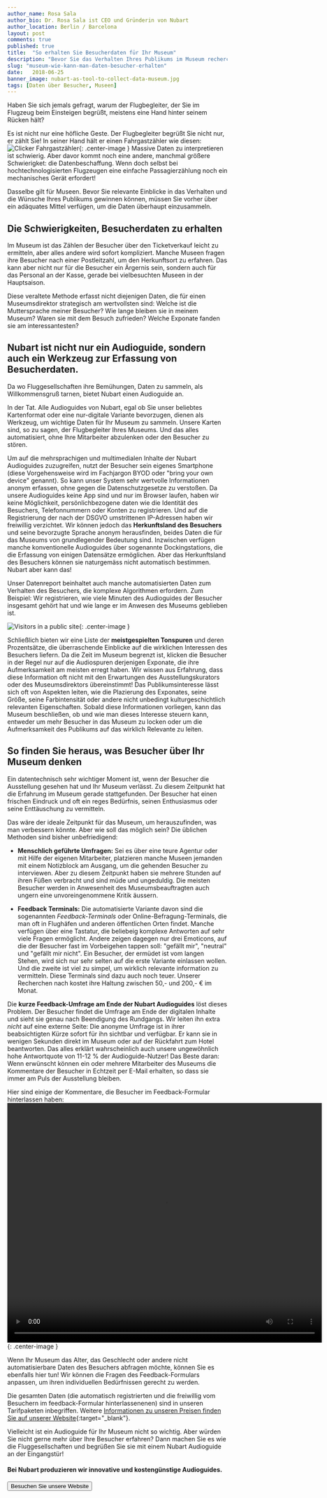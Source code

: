 ```yaml
---
author_name: Rosa Sala
author_bio: Dr. Rosa Sala ist CEO und Gründerin von Nubart
author_location: Berlin / Barcelona
layout: post
comments: true
published: true
title:  "So erhalten Sie Besucherdaten für Ihr Museum"
description: "Bevor Sie das Verhalten Ihres Publikums im Museum recherchieren, müssen Sie zuerst Daten über Ihre Besucher sammeln. Das ist aber vielleicht nicht so einfach..."
slug: "museum-wie-kann-man-daten-besucher-erhalten"
date:   2018-06-25
banner_image: nubart-as-tool-to-collect-data-museum.jpg
tags: [Daten über Besucher, Museen]
---
```


Haben Sie sich jemals gefragt, warum der Flugbegleiter, der Sie im Flugzeug beim Einsteigen begrüßt, meistens eine Hand hinter seinem Rücken hält? 

Es ist nicht nur eine höfliche Geste. Der Flugbegleiter begrüßt Sie nicht nur, er zählt Sie! In seiner Hand hält er einen Fahrgastzähler wie diesen:
![Clicker Fahrgastzähler]({{site.baseurl}}/images/posts/passanger-counter2.jpg){: .center-image }
Massive Daten zu interpretieren ist schwierig. Aber davor kommt noch eine andere, manchmal größere Schwierigket: die Datenbeschaffung. Wenn doch selbst bei hochtechnologisierten Flugzeugen eine einfache Passagierzählung noch ein mechanisches Gerät erfordert!

Dasselbe gilt für Museen. Bevor Sie relevante Einblicke in das Verhalten und die Wünsche Ihres Publikums gewinnen können, müssen Sie vorher über ein adäquates Mittel verfügen, um die Daten überhaupt einzusammeln. 

<!--more-->

## Die Schwierigkeiten, Besucherdaten zu erhalten
   
   Im Museum ist das Zählen der Besucher über den Ticketverkauf leicht zu ermitteln, aber alles andere wird sofort kompliziert. Manche Museen fragen ihre Besucher nach einer Postleitzahl, um den Herkunftsort zu erfahren. Das kann aber nicht nur für die Besucher ein Ärgernis sein, sondern auch für das Personal an der Kasse, gerade bei vielbesuchten Museen in der Hauptsaison.
   
   Diese veraltete Methode erfasst nicht diejenigen Daten, die für einen Museumsdirektor strategisch am wertvollsten sind: Welche ist die Muttersprache meiner Besucher? Wie lange bleiben sie in meinem Museum? Waren sie mit dem Besuch zufrieden? Welche Exponate fanden sie am interessantesten?

## Nubart ist nicht nur ein Audioguide, sondern auch ein Werkzeug zur Erfassung von Besucherdaten.

   Da wo Fluggesellschaften ihre Bemühungen, Daten zu sammeln, als Willkommensgruß tarnen, bietet Nubart einen Audioguide an.
   
   In der Tat. Alle Audioguides von Nubart, egal ob Sie unser beliebtes Kartenformat oder eine nur-digitale Variante bevorzugen, dienen als Werkzeug, um wichtige Daten für Ihr Museum zu sammeln. Unsere Karten sind, so zu sagen, der Flugbegleiter Ihres Museums. Und das alles automatisiert, ohne Ihre Mitarbeiter abzulenken oder den Besucher zu stören. 
   
   Um auf die mehrsprachigen und multimedialen Inhalte der Nubart Audioguides zuzugreifen, nutzt der Besucher sein eigenes Smartphone (diese Vorgehensweise wird im Fachjargon BYOD oder "bring your own device" genannt). So kann unser System sehr wertvolle Informationen anonym erfassen, ohne gegen die Datenschutzgesetze zu verstoßen. Da unsere Audioguides keine App sind und nur im Browser laufen, haben wir keine Möglichkeit, persönlichbezogene daten wie die Identität des Besuchers, Telefonnummern oder Konten zu registrieren. Und auf die Registrierung der nach der DSGVO umstrittenen IP-Adressen haben wir freiwillig verzichtet. Wir können jedoch das **Herkunftsland des Besuchers** und seine bevorzugte Sprache anonym herausfinden, beides Daten die für das Museums von grundlegender Bedeutung sind. Inzwischen verfügen manche konventionelle Audioguides über sogenannte Dockingstations, die die Erfassung von einigen Datensätze ermöglichen. Aber das Herkunftsland des Besuchers können sie naturgemäss nicht automatisch bestimmen. Nubart aber kann das!
   
   Unser Datenreport beinhaltet auch manche automatisierten Daten zum Verhalten des Besuchers, die komplexe Algorithmen erfordern. Zum Beispiel: Wir registrieren, wie viele Minuten des Audioguides der Besucher insgesamt gehört hat und wie lange er im Anwesen des Museums geblieben ist.

![Visitors in a public site]({{site.baseurl}}/images/posts/visitors-people.jpg){: .center-image }

Schließlich bieten wir eine Liste der **meistgespielten Tonspuren** und deren Prozentsätze, die überraschende Einblicke auf die wirklichen Interessen des Besuchers liefern. Da die Zeit im Museum begrenzt ist, klicken die Besucher in der Regel nur auf die Audiospuren derjenigen Exponate, die ihre Aufmerksamkeit am meisten erregt haben. Wir wissen aus Erfahrung, dass diese Information oft nicht mit den Erwartungen des Ausstellungskurators oder des Museumsdirektors übereinstimmt! Das Publikumsinteresse lässt sich oft von Aspekten leiten, wie die Plazierung des Exponates, seine Größe, seine Farbintensität oder andere nicht unbedingt kulturgeschichtlich relevanten Eigenschaften. Sobald diese Informationen vorliegen, kann das Museum beschließen, ob und wie man dieses Interesse steuern kann, entweder um mehr Besucher in das Museum zu locken oder um die Aufmerksamkeit des Publikums auf das wirklich Relevante zu leiten.

## So finden Sie heraus, was Besucher über Ihr Museum denken
   
   Ein datentechnisch sehr wichtiger Moment ist, wenn der Besucher die Ausstellung gesehen hat und Ihr Museum verlässt. Zu diesem Zeitpunkt hat die Erfahrung im Museum gerade stattgefunden. Der Besucher hat einen frischen Eindruck und oft ein reges Bedürfnis, seinen Enthusiasmus oder seine Enttäuschung zu vermitteln.
   
   Das wäre der ideale Zeitpunkt für das Museum, um herauszufinden, was man verbessern könnte. Aber wie soll das möglich sein? Die üblichen Methoden sind bisher unbefriedigend:
    
 *  **Menschlich geführte Umfragen:**
   Sei es über eine teure Agentur oder mit Hilfe der eigenen Mitarbeiter, platzieren manche Museen jemanden mit einem Notizblock am Ausgang, um die gehenden Besucher zu interviewen. Aber zu diesem Zeitpunkt haben sie mehrere Stunden auf ihren Füßen verbracht und sind müde und ungeduldig. Die meisten Besucher werden in Anwesenheit des Museumsbeauftragten auch ungern eine unvoreingenommene Kritik äussern.
   
 * **Feedback Terminals:**
   Die automatisierte Variante davon sind die sogenannten *Feedback-Terminals* oder Online-Befragung-Terminals, die man oft in Flughäfen und anderen öffentlichen Orten findet. Manche verfügen über eine Tastatur, die beliebeig komplexe Antworten auf sehr viele Fragen ermöglicht. Andere zeigen dagegen nur drei Emoticons, auf die der Besucher fast im Vorbeigehen tappen soll: "gefällt mir", "neutral" und "gefällt mir nicht". Ein Besucher, der ermüdet ist vom langen Stehen, wird sich nur sehr selten auf die erste Variante einlassen wollen. Und die zweite ist viel zu simpel, um wirklich relevante information zu vermitteln.
   Diese Terminals sind dazu auch noch teuer. Unserer Recherchen nach kostet ihre Haltung zwischen 50,- und 200,- € im Monat. 
 
Die **kurze Feedback-Umfrage am Ende der Nubart Audioguides** löst dieses Problem. Der Besucher findet die Umfrage am Ende der digitalen Inhalte und sieht sie genau nach Beendigung des Rundgangs. Wir leiten ihn extra *nicht* auf eine externe Seite: Die anonyme Umfrage ist in ihrer beabsichtigten Kürze sofort für ihn sichtbar und verfügbar. Er kann sie in wenigen Sekunden direkt im Museum oder auf der Rückfahrt zum Hotel beantworten. Das alles erklärt wahrscheinlich auch unsere ungewöhnlich hohe Antwortquote von 11-12 % der Audioguide-Nutzer! Das Beste daran: Wenn erwünscht können ein oder mehrere Mitarbeiter des Museums die Kommentare der Besucher in Echtzeit per E-Mail erhalten, so dass sie immer am Puls der Ausstellung bleiben.
 
 Hier sind einige der Kommentare, die Besucher im Feedback-Formular hinterlassen haben:
<video width="720" height="548" autoplay loop>
  <source src="{{site.baseurl}}/images/posts/comments-by-museum-visitors-nubart.mp4" type="video/mp4">
Your browser does not allow to show this video.
</video>{: .center-image }


Wenn Ihr Museum das Alter, das Geschlecht oder andere nicht automatisierbare Daten des Besuchers abfragen möchte, können Sie es ebenfalls hier tun! Wir können die Fragen des Feedback-Formulars anpassen, um ihren individuellen Bedürfnissen gerecht zu werden. 

Die gesamten Daten (die automatisch registrierten und die freiwillig vom Besuchern im feedback-Formular hinterlassenenen) sind in unseren Tarifpaketen inbegriffen. Weitere [Informationen zu unseren Preisen finden Sie auf unserer Website](https://www.nubart.eu/de/index.html#pricing){:target="_blank"}. 

Vielleicht ist ein Audioguide für Ihr Museum nicht so wichtig. Aber würden Sie nicht gerne mehr über Ihre Besucher erfahren? Dann machen Sie es wie die Fluggesellschaften und begrüßen Sie sie mit einem Nubart Audioguide an der Eingangstür!





#### Bei Nubart produzieren wir innovative und kostengünstige Audioguides.

<form action="../../../../../de">
    <input type="submit" value="Besuchen Sie unsere Website" />
</form>